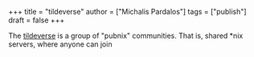 +++
title = "tildeverse"
author = ["Michalis Pardalos"]
tags = ["publish"]
draft = false
+++

The [tildeverse](https://tildeverse.org/) is a group of "pubnix" communities. That is, shared \*nix servers, where anyone can join
